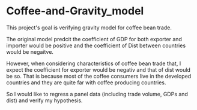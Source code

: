 # Coffee-and-Gravity_model

This project's goal is verifying gravity model for coffee bean trade. 

The original model predcit the coefficient of GDP for both exporter and importer would be positive and the coefficient of Dist between countries would be negaitve. 

However, when considering characteristics of coffee bean trade that, I expect the coefficient for exporter would be negativ and that of dist would be so. 
That is because most of the coffee consumers live in the developed countries and they are quite far with coffee producing countries.

So I would like to regress a panel data (including trade volume, GDPs and dist) and verify my hypothesis.
